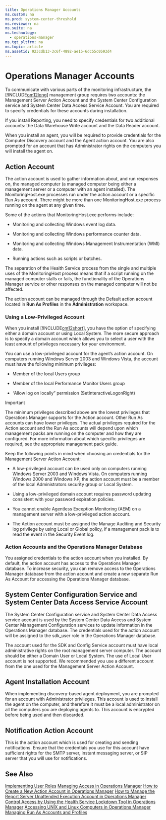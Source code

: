 ```yaml
---
title: Operations Manager Accounts
ms.custom: na
ms.prod: system-center-threshold
ms.reviewer: na
ms.suite: na
ms.technology: 
  - operations-manager
ms.tgt_pltfrm: na
ms.topic: article
ms.assetid: 923cdb13-3c6f-4892-ae15-6dc55c0593d4
---
```

# Operations Manager Accounts
To communicate with various parts of the monitoring infrastructure, the [!INCLUDE[om12long](../Token/om12long_md.md)] management group requires two accounts: the Management Server Action Account and the System Center Configuration service and System Center Data Access Service Account. You are required to specify credentials for these accounts during installation.

If you install Reporting, you need to specify credentials for two additional accounts: the Data Warehouse Write account and the Data Reader account.

When you install an agent, you will be required to provide credentials for the Computer Discovery account and the Agent action account. You are also prompted for an account that has Administrator rights on the computers you will install the agent on.

## Action Account
The action account is used to gather information about, and run responses on, the managed computer \(a managed computer being either a management server or a computer with an agent installed\). The MonitoringHost.exe processes run under the action account or a specific Run As account. There might be more than one MonitoringHost.exe process running on the agent at any given time.

Some of the actions that MonitoringHost.exe performs include:

-   Monitoring and collecting Windows event log data.

-   Monitoring and collecting Windows performance counter data.

-   Monitoring and collecting Windows Management Instrumentation \(WMI\) data.

-   Running actions such as scripts or batches.

The separation of the Health Service process from the single and multiple uses of the MonitoringHost process means that if a script running on the managed computer stalls or fails, the functionality of the Operations Manager service or other responses on the managed computer will not be affected.

The action account can be managed through the Default action account located in **Run As Profiles** in the **Administration** workspace.

### Using a Low\-Privileged Account
When you install [!INCLUDE[om12short](../Token/om12short_md.md)], you have the option of specifying either a domain account or using Local System. The more secure approach is to specify a domain account which allows you to select a user with the least amount of privileges necessary for your environment.

You can use a low\-privileged account for the agent’s action account. On computers running Windows Server 2003 and Windows Vista, the account must have the following minimum privileges:

-   Member of the local Users group

-   Member of the local Performance Monitor Users group

-   “Allow log on locally” permission \(SetInteractiveLogonRight\)

> [!IMPORTANT]
> The minimum privileges described above are the lowest privileges that Operations Manager supports for the Action account. Other Run As accounts can have lower privileges. The actual privileges required for the Action account and the Run As accounts will depend upon which management packs are running on the computer and how they are configured. For more information about which specific privileges are required, see the appropriate management pack guide.

Keep the following points in mind when choosing an credentials for the Management Server Action Account:

-   A low\-privileged account can be used only on computers running Windows Server 2003 and Windows Vista. On computers running Windows 2000 and Windows XP, the action account must be a member of the local Administrators security group or Local System.

-   Using a low\-privileged domain account requires password updating consistent with your password expiration policies.

-   You cannot enable Agentless Exception Monitoring \(AEM\) on a management server with a low\-privileged action account.

-   The Action account must be assigned the Manage Auditing and Security log privilege by using Local or Global policy, if a management pack is to read the event in the Security Event log.

### Action Accounts and the Operations Manager Database
You assigned credentials to the action account when you installed. By default, the action account has access to the Operations Manager database. To increase security, you can remove access to the Operations Manager database from the action account and create a new separate Run As Account for accessing the Operations Manager database.

## System Center Configuration Service and System Center Data Access Service Account
The System Center Configuration service and System Center Data Access service account is used by the System Center Data Access and System Center Management Configuration services to update information in the Operations Manager database. The credentials used for the action account will be assigned to the sdk\_user role in the Operations Manager database.

The account used for the SDK and Config Service account must have local administrative rights on the root management server computer. The account should be either a Domain User or Local System. The use of Local User account is not supported. We recommended you use a different account from the one used for the Management Server Action Account.

## Agent Installation Account
When implementing discovery\-based agent deployment, you are prompted for an account with Administrator privileges. This account is used to install the agent on the computer, and therefore it must be a local administrator on all the computers you are deploying agents to. This account is encrypted before being used and then discarded.

## Notification Action Account
This is the action account which is used for creating and sending notifications. Ensure that the credentials you use for this account have sufficient rights for the SMTP server, instant messaging server, or SIP server that you will use for notifications.

## See Also
[Implementing User Roles](../Topic/Implementing-User-Roles.md)
[Managing Access in Operations Manager](../Topic/Managing-Access-in-Operations-Manager.md)
[How to Create a New Action Account in Operations Manager](../Topic/How-to-Create-a-New-Action-Account-in-Operations-Manager.md)
[How to Manage the Report Server Unattended Execution Account in Operations Manager](../Topic/How-to-Manage-the-Report-Server-Unattended-Execution-Account-in-Operations-Manager.md)
[Control Access by Using the Health Service Lockdown Tool in Operations Manager](../Topic/Control-Access-by-Using-the-Health-Service-Lockdown-Tool-in-Operations-Manager.md)
[Accessing UNIX and Linux Computers in Operations Manager](../Topic/Accessing-UNIX-and-Linux-Computers-in-Operations-Manager.md)
[Managing Run As Accounts and Profiles](../Topic/Managing-Run-As-Accounts-and-Profiles.md)

